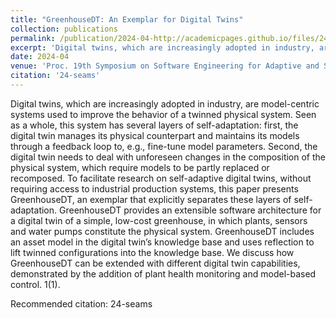 ```yaml
---
title: "GreenhouseDT: An Exemplar for Digital Twins"
collection: publications
permalink: /publication/2024-04-http://academicpages.github.io/files/24-seams.pdf
excerpt: 'Digital twins, which are increasingly adopted in industry, are model-centric systems used to improve the behavior of a twinned physical system. Seen as a whole, this system has several layers of self-adaptation: first, the digital twin manages its physical counterpart and maintains its models through a feedback loop to, e.g., fine-tune model parameters. Second, the digital twin needs to deal with unforeseen changes in the composition of the physical system, which require models to be partly replaced or recomposed. To facilitate research on self-adaptive digital twins, without requiring access to industrial production systems, this paper presents GreenhouseDT, an exemplar that explicitly separates these layers of self-adaptation. GreenhouseDT provides an extensible software architecture for a digital twin of a simple, low-cost greenhouse, in which plants, sensors and water pumps constitute the physical system. GreenhouseDT includes an asset model in the digital twin’s knowledge base and uses reflection to lift twinned configurations into the knowledge base. We discuss how GreenhouseDT can be extended with different digital twin capabilities, demonstrated by the addition of plant health monitoring and model-based control. 1(1).'
date: 2024-04
venue: 'Proc. 19th Symposium on Software Engineering for Adaptive and Self-Managing Systems (SEAMS 2024). © IEEE/ACM 2024.'
citation: '24-seams'
---
```

Digital twins, which are increasingly adopted in industry, are model-centric systems used to improve the behavior of a twinned physical system. Seen as a whole, this system has several layers of self-adaptation: first, the digital twin manages its physical counterpart and maintains its models through a feedback loop to, e.g., fine-tune model parameters. Second, the digital twin needs to deal with unforeseen changes in the composition of the physical system, which require models to be partly replaced or recomposed. To facilitate research on self-adaptive digital twins, without requiring access to industrial production systems, this paper presents GreenhouseDT, an exemplar that explicitly separates these layers of self-adaptation. GreenhouseDT provides an extensible software architecture for a digital twin of a simple, low-cost greenhouse, in which plants, sensors and water pumps constitute the physical system. GreenhouseDT includes an asset model in the digital twin’s knowledge base and uses reflection to lift twinned configurations into the knowledge base. We discuss how GreenhouseDT can be extended with different digital twin capabilities, demonstrated by the addition of plant health monitoring and model-based control. 1(1).

Recommended citation: 24-seams
